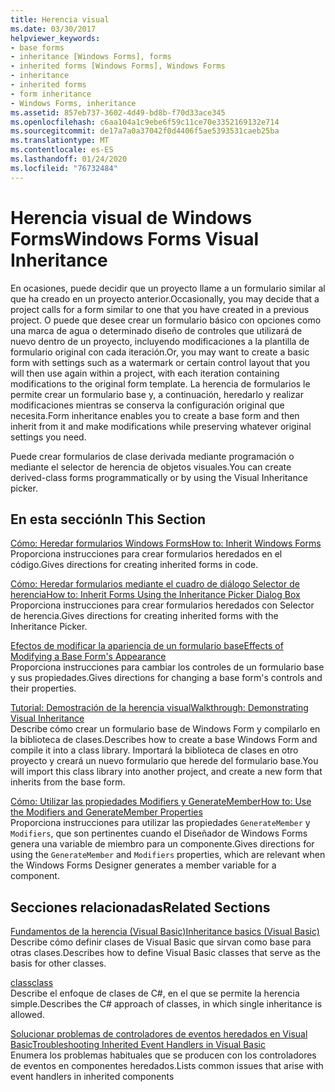 ```yaml
---
title: Herencia visual
ms.date: 03/30/2017
helpviewer_keywords:
- base forms
- inheritance [Windows Forms], forms
- inherited forms [Windows Forms], Windows Forms
- inheritance
- inherited forms
- form inheritance
- Windows Forms, inheritance
ms.assetid: 857eb737-3602-4d49-bd8b-f70d33ace345
ms.openlocfilehash: c6aa104a1c9ebe6f59c11ce70e3352169132e714
ms.sourcegitcommit: de17a7a0a37042f0d4406f5ae5393531caeb25ba
ms.translationtype: MT
ms.contentlocale: es-ES
ms.lasthandoff: 01/24/2020
ms.locfileid: "76732484"
---
```

# <a name="windows-forms-visual-inheritance"></a><span data-ttu-id="5c0e1-102">Herencia visual de Windows Forms</span><span class="sxs-lookup"><span data-stu-id="5c0e1-102">Windows Forms Visual Inheritance</span></span>
<span data-ttu-id="5c0e1-103">En ocasiones, puede decidir que un proyecto llame a un formulario similar al que ha creado en un proyecto anterior.</span><span class="sxs-lookup"><span data-stu-id="5c0e1-103">Occasionally, you may decide that a project calls for a form similar to one that you have created in a previous project.</span></span> <span data-ttu-id="5c0e1-104">O puede que desee crear un formulario básico con opciones como una marca de agua o determinado diseño de controles que utilizará de nuevo dentro de un proyecto, incluyendo modificaciones a la plantilla de formulario original con cada iteración.</span><span class="sxs-lookup"><span data-stu-id="5c0e1-104">Or, you may want to create a basic form with settings such as a watermark or certain control layout that you will then use again within a project, with each iteration containing modifications to the original form template.</span></span> <span data-ttu-id="5c0e1-105">La herencia de formularios le permite crear un formulario base y, a continuación, heredarlo y realizar modificaciones mientras se conserva la configuración original que necesita.</span><span class="sxs-lookup"><span data-stu-id="5c0e1-105">Form inheritance enables you to create a base form and then inherit from it and make modifications while preserving whatever original settings you need.</span></span>  
  
 <span data-ttu-id="5c0e1-106">Puede crear formularios de clase derivada mediante programación o mediante el selector de herencia de objetos visuales.</span><span class="sxs-lookup"><span data-stu-id="5c0e1-106">You can create derived-class forms programmatically or by using the Visual Inheritance picker.</span></span>  
  
## <a name="in-this-section"></a><span data-ttu-id="5c0e1-107">En esta sección</span><span class="sxs-lookup"><span data-stu-id="5c0e1-107">In This Section</span></span>  
 [<span data-ttu-id="5c0e1-108">Cómo: Heredar formularios Windows Forms</span><span class="sxs-lookup"><span data-stu-id="5c0e1-108">How to: Inherit Windows Forms</span></span>](how-to-inherit-windows-forms.md)  
 <span data-ttu-id="5c0e1-109">Proporciona instrucciones para crear formularios heredados en el código.</span><span class="sxs-lookup"><span data-stu-id="5c0e1-109">Gives directions for creating inherited forms in code.</span></span>  
  
 [<span data-ttu-id="5c0e1-110">Cómo: Heredar formularios mediante el cuadro de diálogo Selector de herencia</span><span class="sxs-lookup"><span data-stu-id="5c0e1-110">How to: Inherit Forms Using the Inheritance Picker Dialog Box</span></span>](how-to-inherit-forms-using-the-inheritance-picker-dialog-box.md)  
 <span data-ttu-id="5c0e1-111">Proporciona instrucciones para crear formularios heredados con Selector de herencia.</span><span class="sxs-lookup"><span data-stu-id="5c0e1-111">Gives directions for creating inherited forms with the Inheritance Picker.</span></span>  
  
 [<span data-ttu-id="5c0e1-112">Efectos de modificar la apariencia de un formulario base</span><span class="sxs-lookup"><span data-stu-id="5c0e1-112">Effects of Modifying a Base Form's Appearance</span></span>](effects-of-modifying-base-form-appearance.md)  
 <span data-ttu-id="5c0e1-113">Proporciona instrucciones para cambiar los controles de un formulario base y sus propiedades.</span><span class="sxs-lookup"><span data-stu-id="5c0e1-113">Gives directions for changing a base form's controls and their properties.</span></span>  
  
 [<span data-ttu-id="5c0e1-114">Tutorial: Demostración de la herencia visual</span><span class="sxs-lookup"><span data-stu-id="5c0e1-114">Walkthrough: Demonstrating Visual Inheritance</span></span>](walkthrough-demonstrating-visual-inheritance.md)  
 <span data-ttu-id="5c0e1-115">Describe cómo crear un formulario base de Windows Form y compilarlo en la biblioteca de clases.</span><span class="sxs-lookup"><span data-stu-id="5c0e1-115">Describes how to create a base Windows Form and compile it into a class library.</span></span> <span data-ttu-id="5c0e1-116">Importará la biblioteca de clases en otro proyecto y creará un nuevo formulario que herede del formulario base.</span><span class="sxs-lookup"><span data-stu-id="5c0e1-116">You will import this class library into another project, and create a new form that inherits from the base form.</span></span>  
  
 [<span data-ttu-id="5c0e1-117">Cómo: Utilizar las propiedades Modifiers y GenerateMember</span><span class="sxs-lookup"><span data-stu-id="5c0e1-117">How to: Use the Modifiers and GenerateMember Properties</span></span>](how-to-use-the-modifiers-and-generatemember-properties.md)  
 <span data-ttu-id="5c0e1-118">Proporciona instrucciones para utilizar las propiedades `GenerateMember` y `Modifiers`, que son pertinentes cuando el Diseñador de Windows Forms genera una variable de miembro para un componente.</span><span class="sxs-lookup"><span data-stu-id="5c0e1-118">Gives directions for using the `GenerateMember` and `Modifiers` properties, which are relevant when the Windows Forms Designer generates a member variable for a component.</span></span>  
  
## <a name="related-sections"></a><span data-ttu-id="5c0e1-119">Secciones relacionadas</span><span class="sxs-lookup"><span data-stu-id="5c0e1-119">Related Sections</span></span>  
 [<span data-ttu-id="5c0e1-120">Fundamentos de la herencia (Visual Basic)</span><span class="sxs-lookup"><span data-stu-id="5c0e1-120">Inheritance basics (Visual Basic)</span></span>](../../../visual-basic/programming-guide/language-features/objects-and-classes/inheritance-basics.md)  
 <span data-ttu-id="5c0e1-121">Describe cómo definir clases de Visual Basic que sirvan como base para otras clases.</span><span class="sxs-lookup"><span data-stu-id="5c0e1-121">Describes how to define Visual Basic classes that serve as the basis for other classes.</span></span>  
  
 [<span data-ttu-id="5c0e1-122">class</span><span class="sxs-lookup"><span data-stu-id="5c0e1-122">class</span></span>](../../../csharp/language-reference/keywords/class.md)  
 <span data-ttu-id="5c0e1-123">Describe el enfoque de clases de C#, en el que se permite la herencia simple.</span><span class="sxs-lookup"><span data-stu-id="5c0e1-123">Describes the C# approach of classes, in which single inheritance is allowed.</span></span>  
  
 [<span data-ttu-id="5c0e1-124">Solucionar problemas de controladores de eventos heredados en Visual Basic</span><span class="sxs-lookup"><span data-stu-id="5c0e1-124">Troubleshooting Inherited Event Handlers in Visual Basic</span></span>](../../../visual-basic/programming-guide/language-features/events/troubleshooting-inherited-event-handlers.md)  
 <span data-ttu-id="5c0e1-125">Enumera los problemas habituales que se producen con los controladores de eventos en componentes heredados.</span><span class="sxs-lookup"><span data-stu-id="5c0e1-125">Lists common issues that arise with event handlers in inherited components</span></span>
